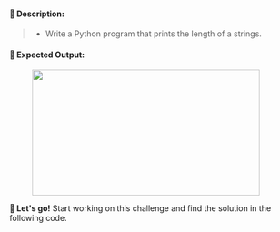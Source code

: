 <h4><strong>📌 Description:</strong></h4><blockquote><ul><li><p>Write a Python program that prints the length of a strings.</p></li></ul></blockquote><h4>🔹 <strong>Expected Output:</strong></h4><figure><img height="221" src="https://udemy-images.s3.amazonaws.com:443/redactor/raw/article_lecture/2021-02-25_12-39-40-a51a3073645b25c67a854ede7f53f3c0.PNG" width="400"></figure><p><strong>📣 Let's go!</strong> Start working on this challenge and find the solution in the following code. </p>
